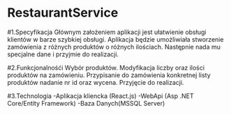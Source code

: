 # RestaurantService

#1.Specyfikacja
Głównym założeniem aplikacji jest ułatwienie obsługi klientów w barze szybkiej obsługi.
Aplikacja będzie umożliwiała stworzenie zamówienia z różnych produktów o różnych ilościach.
Następnie nada mu specjalne dane i przyjmie do realizacji.

#2.Funkcjonalnośći 
Wybór produktów.
Modyfikacja liczby oraz ilości produktów na zamówieniu.
Przypisanie do zamówienia konkretnej listy produktów nadanie nr id oraz wycena.
Przyjęcie do realizacji.

#3.Technologia
-Aplikacja kliencka (React.js)
-WebApi (Asp .NET Core/Entity Framework)
-Baza Danych(MSSQL Server)
